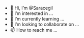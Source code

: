 - 👋 Hi, I’m @Saracegil
- 👀 I’m interested in ...
- 🌱 I’m currently learning ...
- 💞️ I’m looking to collaborate on ...
- 📫 How to reach me ...

<!---
Saracegil/Saracegil is a ✨ special ✨ repository because its `README.md` (this file) appears on your GitHub profile.
You can click the Preview link to take a look at your changes.
--->
